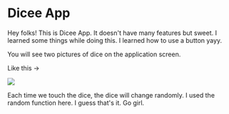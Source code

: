 # Dicee App

Hey folks! This is Dicee App. It doesn't have many features but sweet. I learned some things while doing this. 
I learned how to use a button yayy.

You will see two pictures of dice on the application screen. 

Like this ->

![](https://github.com/damlacim/dicee_app_flutter/blob/main/Screenshot_1632041433_389x800.jpg?raw=true)

Each time we touch the dice, the dice will change randomly. I used the random function here. I guess that's it. Go girl.
